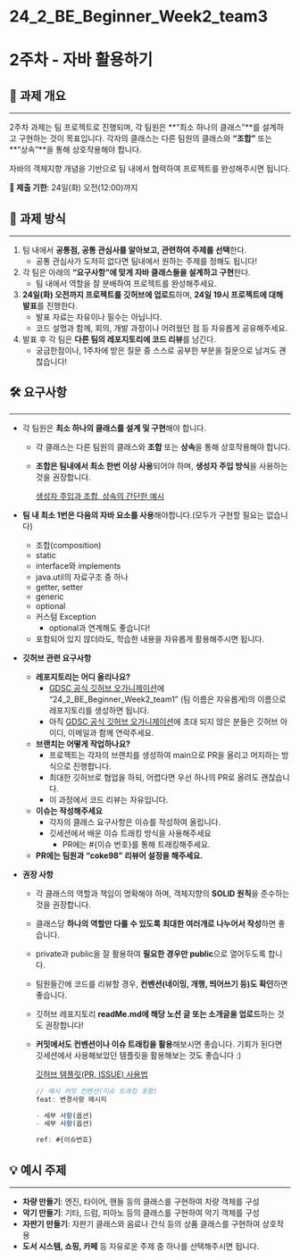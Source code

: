 # 24_2_BE_Beginner_Week2_team3
# 2주차 - 자바 활용하기

## **🌟 과제 개요**

---

2주차 과제는 팀 프로젝트로 진행되며, 각 팀원은 **“최소 하나의 클래스”**를 설계하고 구현하는 것이 목표입니다. 각자의 클래스는 다른 팀원의 클래스와 **“조합”** 또는 **“상속”**을 통해 상호작용해야 합니다. 

자바의 객체지향 개념을 기반으로 팀 내에서 협력하여 프로젝트를 완성해주시면 됩니다.

**📅 제출 기한**: 24일(화) 오전(12:00)까지

## **📝 과제 방식**

---

1. 팀 내에서 **공통점, 공통 관심사를 알아보고, 관련하여 주제를 선택**한다.
    - 공통 관심사가 도저히 없다면 팀내에서 원하는 주제를 정해도 됩니다!
2. 각 팀은 아래의 **“요구사항”에 맞게 자바 클래스들을 설계하고 구현**한다.
    - 팀 내에서 역할을 잘 분배하여 프로젝트를 완성해주세요.
3. **24일(화) 오전까지 프로젝트를 깃허브에 업로드**하며, **24일 19시 프로젝트에 대해 발표**를 진행한다.
    - 발표 자료는 자유이나 필수는 아닙니다.
    - 코드 설명과 함께, 회의, 개발 과정이나 어려웠던 점 등 자유롭게 공유해주세요.
4. 발표 후 각 팀은 **다른 팀의 레포지토리에 코드 리뷰**를 남긴다.
    - 궁금한점이나, 1주차에 받은 질문 중 스스로 공부한 부분을 질문으로 남겨도 괜찮습니다!

## **🛠️ 요구사항**

---

- 각 팀원은 **최소 하나의 클래스를 설계 및 구현**해야 합니다.
    
    <aside>
    
    - 각 클래스는 다른 팀원의 클래스와 **조합** 또는 **상속**을 통해 상호작용해야 합니다.
    - **조합은 팀내에서 최소 한번 이상 사용**되어야 하며, **생성자 주입 방식**을 사용하는 것을 권장합니다.
        
        [생성자 주입과 조합, 상속의 간단한 예시](https://www.notion.so/4a5e973c3d2f4bae9b1da4e7f77891ab?pvs=21)
        
    </aside>
    
- **팀 내 최소 1번은 다음의 자바 요소를 사용**해야합니다.(모두가 구현할 필요는 없습니다)
    
    <aside>
    
    - 조합(composition)
    - static
    - interface와 implements
    - java.util의 자료구조 중 하나
    - getter, setter
    - generic
    - optional
    - 커스텀 Exception
        - optional과 연계해도 좋습니다!
    - 포함되어 있지 않더라도, 학습한 내용을 자유롭게 활용해주시면 됩니다.
    </aside>
    
- **깃허브 관련 요구사항**
    
    <aside>
    
    - **레포지토리는 어디 올리나요?**
        - [GDSC 공식 깃허브 오가니제이션](https://github.com/GDSC-PKNU-Official)에 “24_2_BE_Beginner_Week2_team1” (팀 이름은 자유롭게)의 이름으로 레포지토리를 생성하면 됩니다.
        - 아직 [GDSC 공식 깃허브 오가니제이션](https://github.com/GDSC-PKNU-Official)에 초대 되지 않은 분들은 깃허브 아이디, 이메일과 함께 연락주세요.
    - **브랜치는 어떻게 작업하나요?**
        - 프로젝트는 각자의 브랜치를 생성하여 main으로 PR을 올리고 머지하는 방식으로 진행합니다.
        - 최대한 깃허브로 협업을 하되, 어렵다면 우선 하나의 PR로 올려도 괜찮습니다.
        - 이 과정에서 코드 리뷰는 자유입니다.
    - **이슈는 작성해주세요**
        - 각자의 클래스 요구사항은 이슈를 작성하여 올립니다.
        - 깃세션에서 배운 이슈 트래킹 방식을 사용해주세요
            - PR에는 #{이슈 번호}를 통해 트래킹해주세요.
    - **PR에는 팀원과 “coke98” 리뷰어 설정을 해주세요.**
    </aside>
    
- **권장 사항**
    
    <aside>
    
    - 각 클래스의 역할과 책임이 명확해야 하며, 객체지향의 **SOLID 원칙**을 준수하는 것을 권장합니다.
    - 클래스당 **하나의 역할만 다룰 수 있도록 최대한 여러개로 나누어서 작성**하면 좋습니다.
    - private과 public을 잘 활용하여 **필요한 경우만 public**으로 열어두도록 합니다.
    - 팀원들간에 코드를 리뷰할 경우, **컨벤션(네이밍, 개행, 띄어쓰기 등)도 확인**하면 좋습니다.
    - 깃허브 레포지토리 **readMe.md에 해당 노션 글 또는 소개글을 업로드**하는 것도 권장합니다!
    - **커밋에서도 컨벤션이나 이슈 트래킹을 활용**해보시면 좋습니다. 기회가 된다면 깃세션에서 사용해보았던 템플릿을 활용해보는 것도 좋습니다 :)
        
        [깃허브 템플릿(PR, ISSUE) 사용법](https://www.notion.so/PR-ISSUE-107a618a3efb80638091d2e29fba59b2?pvs=21)
        
        ```jsx
        // 예시 커밋 컨벤션(이슈 트래킹 포함)
        feat: 변경사항 메시지
        
        - 세부 사항(옵션)
        - 세부 사항(옵션)
        
        ref: #{이슈번호}
        ```
        
    </aside>
    

## **💡 예시 주제**

---

- **차량 만들기**: 엔진, 타이어, 핸들 등의 클래스를 구현하여 차량 객체를 구성
- **악기 만들기**: 기타, 드럼, 피아노 등의 클래스를 구현하여 악기 객체를 구성
- **자판기 만들기**: 자판기 클래스와 음료나 간식 등의 상품 클래스를 구현하여 상호작용
- **도서 시스템, 쇼핑, 카페** 등 자유로운 주제 중 하나를 선택해주시면 됩니다.

